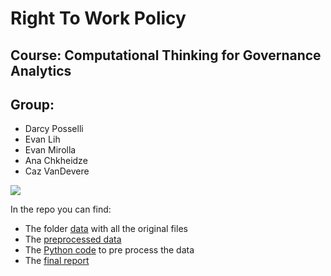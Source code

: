 # Right To Work Policy
## Course: Computational Thinking for Governance Analytics


## Group: 

* Darcy Posselli
* Evan Lih
* Evan Mirolla
* Ana Chkheidze
* Caz VanDevere

<img src="https://github.com/EvanLih/PUBPOL599_Right_To_Work/raw/master/team.jpeg">


In the repo you can find:
*	The folder <a href="https://github.com/EvanLih/PUBPOL599_Right_To_Work/tree/master/Dataset">data</a> with all the original files
*	The  <a href="https://github.com/EvanLih/PUBPOL599_Right_To_Work/blob/master/Dataset/Right%20to%20Work%20by%20State.csv">preprocessed data</a>
*	The <a href="https://github.com/EvanLih/PUBPOL599_Right_To_Work/blob/master/Data_Preprocessing/Preprocessing_Notebook.ipynb">Python code</a> to pre process the data
*	The <a href="https://evanlih.github.io/PUBPOL599_Right_To_Work/?fbclid=IwAR2LaNQcoSD8XJGfYyr5PbLCh3YbcGAU1raF0g1OmVsFy33aQHi8hsKUfaM">final report</a>
